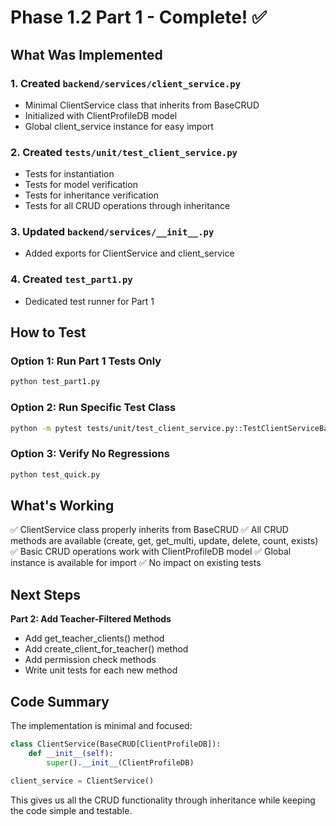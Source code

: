 # Phase 1.2 Part 1 - Complete! ✅

## What Was Implemented

### 1. Created `backend/services/client_service.py`
- Minimal ClientService class that inherits from BaseCRUD
- Initialized with ClientProfileDB model
- Global client_service instance for easy import

### 2. Created `tests/unit/test_client_service.py`
- Tests for instantiation
- Tests for model verification
- Tests for inheritance verification
- Tests for all CRUD operations through inheritance

### 3. Updated `backend/services/__init__.py`
- Added exports for ClientService and client_service

### 4. Created `test_part1.py`
- Dedicated test runner for Part 1

## How to Test

### Option 1: Run Part 1 Tests Only
```bash
python test_part1.py
```

### Option 2: Run Specific Test Class
```bash
python -m pytest tests/unit/test_client_service.py::TestClientServiceBasic -v
```

### Option 3: Verify No Regressions
```bash
python test_quick.py
```

## What's Working

✅ ClientService class properly inherits from BaseCRUD
✅ All CRUD methods are available (create, get, get_multi, update, delete, count, exists)
✅ Basic CRUD operations work with ClientProfileDB model
✅ Global instance is available for import
✅ No impact on existing tests

## Next Steps

**Part 2: Add Teacher-Filtered Methods**
- Add get_teacher_clients() method
- Add create_client_for_teacher() method  
- Add permission check methods
- Write unit tests for each new method

## Code Summary

The implementation is minimal and focused:

```python
class ClientService(BaseCRUD[ClientProfileDB]):
    def __init__(self):
        super().__init__(ClientProfileDB)

client_service = ClientService()
```

This gives us all the CRUD functionality through inheritance while keeping the code simple and testable.
